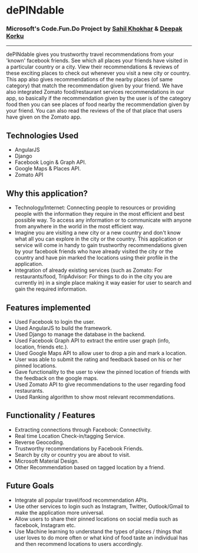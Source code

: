 # dePINdable
### Microsoft's Code.Fun.Do Project by [Sahil Khokhar](https://github.com/sahil505) & [Deepak Korku](https://github.com/Korku02)
---
dePINdable gives you trustworthy travel recommendations from your 'known' facebook friends. See which all places your friends have visited in a particular country or a city. View their recommendations & reviews of these exciting places to check out whenever you visit a new city or country. This app also gives recommendations of the nearby places (of same category) that match the recommendation given by your friend. We have also integrated Zomato food/restaurant services recommendations in our app, so basically if the recommendation given by the user is of the category food then you can see places of food nearby the recommendation given by your friend. You can also read the reviews of the of that place that users have given on the Zomato app.
## Technologies Used
- AngularJS
- Django
- Facebook Login & Graph API.
- Google Maps & Places API.
- Zomato API
## Why this application?
- Technology/Internet: Connecting people to resources or providing people with the information they require in the most efficient and best possible way. To access any information or to communicate with anyone from anywhere in the world in the most efficient way.
- Imagine you are visiting a new city or a new country and don't know what all you can explore in the city or the country. This application or service will come in handy to gain trustworthy recommendations given by your facebook friends who have already visited the city or the country and have pin marked the locations using their profile in the application.
- Integration of already existing services (such as Zomato: For restaurants/food, TripAdvisor: For things to do in the city you are currently in) in a single place making it way easier for user to search and gain the required information.
## Features implemented
- Used Facebook to login the user.
- Used AngularJS to build the framework.
- Used Django to manage the database in the backend.
- Used Facebook Graph API to extract the entire user graph (info, location, friends etc.).
- Used Google Maps API to allow user to drop a pin and mark a location.
- User was able to submit the rating and feedback based on his or her pinned locations.
- Gave functionality to the user to view the pinned location of friends with the feedback on the google maps.
- Used Zomato API to give recommendations to the user regarding food restaurants.
- Used Ranking algorithm to show most relevant recommendations.
## Functionality / Features
- Extracting connections through Facebook: Connectivity.
- Real time Location Check-in/tagging Service.
- Reverse Geocoding.
- Trustworthy recommendations by Facebook Friends.
- Search by city or country you are about to visit.
- Microsoft Material Design.
- Other Recommendation based on tagged location by a friend.
## Future Goals
- Integrate all popular travel/food recommendation APIs.
- Use other services to login such as Instagram, Twitter, Outlook/Gmail to make the application more universal.
- Allow users to share their pinned locations on social media such as facebook, Instagram etc.
- Use Machine learning to understand the types of places / things that user loves to do more often or what kind of food taste an individual has and then recommend locations to users accordingly.
